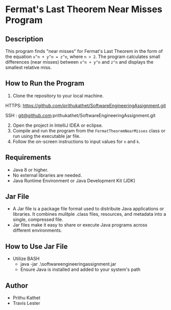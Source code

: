 # Fermat's Last Theorem Near Misses Program

## Description
This program finds "near misses" for Fermat's Last 
Theorem in the form of the equation `x^n + y^n = z^n`, where `n > 2`. The program calculates small differences (near misses) between `x^n + y^n` and `z^n` and displays the smallest relative miss.

## How to Run the Program
1. Clone the repository to your local machine.

HTTPS: https://github.com/prithukathet/SoftwareEngineeringAssignment.git

SSH : git@github.com:prithukathet/SoftwareEngineeringAssignment.git

2. Open the project in IntelliJ IDEA or eclipse.
3. Compile and run the program from the `FermatTheoremNearMisses` class or run using the executable jar file. 
4. Follow the on-screen instructions to input values for `n` and `k`.

## Requirements
- Java 8 or higher.
- No external libraries are needed.
- Java Runtime Environment or Java Development Kit (JDK) 

## Jar File
- A Jar file is a package file format used to distribute Java applications or libraries. It combines mulitple .class files, resources, and metadata into a single, compressed file. 
- Jar files make it easy to share or execute Java programs across different environments. 

## How to Use Jar File
- Utilize BASH
    - java -jar .\softwareengineeringassignment.jar
    * Ensure Java is installed and added to your system's path

## Author
- Prithu Kathet
- Travis Lester
